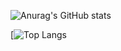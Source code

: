 ![Anurag's GitHub stats](https://github-readme-stats.vercel.app/api?username=Script-z&show_icons=true&theme=dracula)

[![Top Langs](https://github-readme-stats.vercel.app/api/top-langs/?username=Script-z&layout=compact&theme=dracula)
